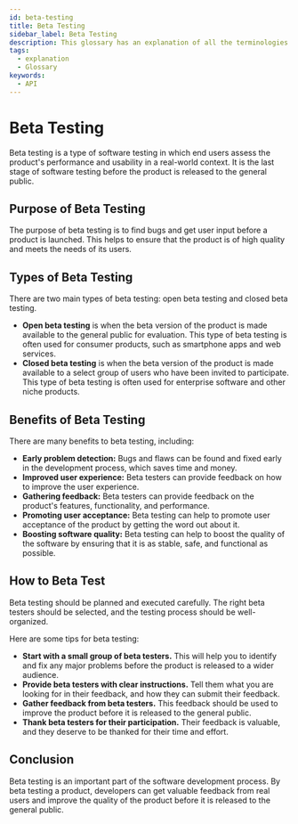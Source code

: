 ```yaml
---
id: beta-testing
title: Beta Testing
sidebar_label: Beta Testing
description: This glossary has an explanation of all the terminologies that beginners find difficult to understand at first glance.
tags:
  - explanation
  - Glossary
keywords:
  - API
---
```


# Beta Testing

Beta testing is a type of software testing in which end users assess the product's performance and usability in a real-world context. It is the last stage of software testing before the product is released to the general public.

## Purpose of Beta Testing

The purpose of beta testing is to find bugs and get user input before a product is launched. This helps to ensure that the product is of high quality and meets the needs of its users.

## Types of Beta Testing

There are two main types of beta testing: open beta testing and closed beta testing.

- **Open beta testing** is when the beta version of the product is made available to the general public for evaluation. This type of beta testing is often used for consumer products, such as smartphone apps and web services.
- **Closed beta testing** is when the beta version of the product is made available to a select group of users who have been invited to participate. This type of beta testing is often used for enterprise software and other niche products.

## Benefits of Beta Testing

There are many benefits to beta testing, including:

- **Early problem detection:** Bugs and flaws can be found and fixed early in the development process, which saves time and money.
- **Improved user experience:** Beta testers can provide feedback on how to improve the user experience.
- **Gathering feedback:** Beta testers can provide feedback on the product's features, functionality, and performance.
- **Promoting user acceptance:** Beta testing can help to promote user acceptance of the product by getting the word out about it.
- **Boosting software quality:** Beta testing can help to boost the quality of the software by ensuring that it is as stable, safe, and functional as possible.

## How to Beta Test

Beta testing should be planned and executed carefully. The right beta testers should be selected, and the testing process should be well-organized.

Here are some tips for beta testing:

- **Start with a small group of beta testers.** This will help you to identify and fix any major problems before the product is released to a wider audience.
- **Provide beta testers with clear instructions.** Tell them what you are looking for in their feedback, and how they can submit their feedback.
- **Gather feedback from beta testers.** This feedback should be used to improve the product before it is released to the general public.
- **Thank beta testers for their participation.** Their feedback is valuable, and they deserve to be thanked for their time and effort.

## Conclusion

Beta testing is an important part of the software development process. By beta testing a product, developers can get valuable feedback from real users and improve the quality of the product before it is released to the general public.
